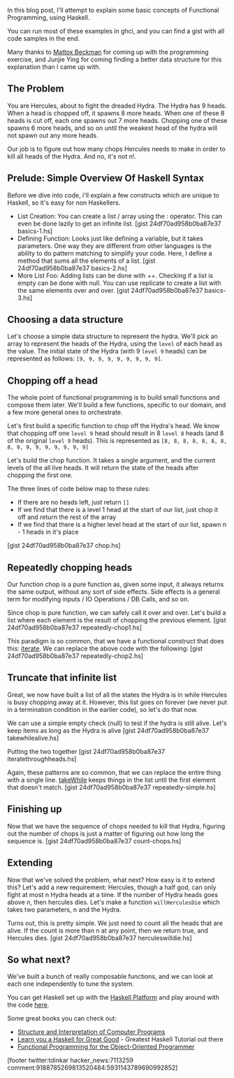 In this blog post, I'll attempt to explain some basic concepts of Functional Programming, using Haskell.

You can run most of these examples in ghci, and you can find a gist with all code samples in the end.

Many thanks to [Mattox Beckman](http://www.iit.edu/csl/cs/faculty/beckman_mattox.shtml) for coming up with the programming exercise, and Junjie Ying for coming finding a better data structure for this explanation than I came up with.

The Problem
-----------
You are Hercules, about to fight the dreaded Hydra. The Hydra has 9 heads. When a head is chopped off, it spawns 8 more heads. When one of these 8 heads is cut off, each one spawns out 7 more heads. Chopping one of these spawns 6 more heads, and so on until the weakest head of the hydra will not spawn out any more heads.

Our job is to figure out how many chops Hercules needs to make in order to kill all heads of the Hydra. And no, it's not n!.

Prelude: Simple Overview Of Haskell Syntax
---------------------------------
Before we dive into code, i'll explain a few constructs which are unique to Haskell, so it's easy for non Haskellers.

* List Creation: You can create a list / array using the : operator. This can even be done lazily to get an infinite list.
[gist 24df70ad958b0ba87e37 basics-1.hs]
* Defining Function: Looks just like defining a variable, but it takes parameters. One way they are different from other languages is the ability to do pattern matching to simplify your code. Here, I define a method that sums all the elements of a list.
[gist 24df70ad958b0ba87e37 basics-2.hs]
* More List Foo: Adding lists can be done with ++. Checking if a list is empty can be done with null. You can use replicate to create a list with the same elements over and over.
[gist 24df70ad958b0ba87e37 basics-3.hs]


Choosing a data structure
-------------------------
Let's choose a simple data structure to represent the hydra. We'll pick an array to represent the heads of the Hydra, using the `level` of each head as the value. The initial state of the Hydra (with 9 `level 9` heads) can be represented as follows: ```[9, 9, 9, 9, 9, 9, 9, 9, 9]```.

Chopping off a head
-------------------
The whole point of functional programming is to build small functions and compose them later. We'll build a few functions, specific to our domain, and a few more general ones to orchestrate.

Let's first build a specific function to chop off the Hydra's head. We know that chopping off one ```level 9``` head should result in 8 ```level 8``` heads (and 8 of the original ```level 9``` heads). This is represented as ```[8, 8, 8, 8, 8, 8, 8, 8, 9, 9, 9, 9, 9, 9, 9, 9]```

Let's build the chop function. It takes a single argument, and the current levels of the all live heads. It will return the state of the heads after chopping the first one.

The three lines of code below map to these rules:

* If there are no heads left, just return ```[]```
* If we find that there is a level 1 head at the start of our list, just chop it off and return the rest of the array
* If we find that there is a higher level head at the start of our list, spawn n - 1 heads in it's place

[gist 24df70ad958b0ba87e37 chop.hs]

Repeatedly chopping heads
-------------------------
Our function chop is a pure function as, given some input, it always returns the same output, without any sort of side effects. Side effects is a general term for modifying inputs / IO Operations / DB Calls, and so on.

Since chop is pure function, we can safely call it over and over. Let's build a list where each element is the result of chopping the previous element.
[gist 24df70ad958b0ba87e37 repeatedly-chop1.hs]


This paradigm is so common, that we have a functional construct that does this: [iterate]( http://hackage.haskell.org/package/base-4.6.0.1/docs/Prelude.html#v:iterate). We can replace the above code with the following:
[gist 24df70ad958b0ba87e37 repeatedly-chop2.hs]

Truncate that infinite list
---------------------------
Great, we now have built a list of all the states the Hydra is in while Hercules is busy chopping away at it. However, this list goes on forever (we never put in a termination condition in the earlier code), so let's do that now.

We can use a simple empty check (null) to test if the hydra is still alive. Let's keep items as long as the Hydra is alive
[gist 24df70ad958b0ba87e37 takewhilealive.hs]

Putting the two together
[gist 24df70ad958b0ba87e37 iteratethroughheads.hs]

Again, these patterns are so common, that we can replace the entire thing with a single line. [takeWhile]( http://hackage.haskell.org/package/base-4.6.0.1/docs/Prelude.html#v:takeWhile) keeps things in the list until the first element that doesn't match.
[gist 24df70ad958b0ba87e37 repeatedly-simple.hs]

Finishing up
------------
Now that we have the sequence of chops needed to kill that Hydra, figuring out the number of chops is just a matter of figuring out how long the sequence is.
[gist 24df70ad958b0ba87e37 count-chops.hs]

Extending
---------
Now that we've solved the problem, what next? How easy is it to extend this? Let's add a new requirement: Hercules, though a half god, can only fight at most n Hydra heads at a time. If the number of Hydra heads goes above n, then hercules dies. Let's make a function ```willHerculesDie``` which takes two parameters, n and the Hydra.

Turns out, this is pretty simple. We just need to count all the heads that are alive. If the count is more than n at any point, then we return true, and Hercules dies.
[gist 24df70ad958b0ba87e37 herculeswilldie.hs]

So what next?
-------------
We've built a bunch of really composable functions, and we can look at each one independently to tune the system.

You can get Haskell set up with the [Haskell Platform](http://www.haskell.org/platform/) and play around with the code [here](https://gist.github.com/gja/24df70ad958b0ba87e37/#file-hydra-hs).

Some great books you can check out:

* [Structure and Interpretation of Computer Programs](http://mitpress.mit.edu/sicp/full-text/book/book.html)
* [Learn you a Haskell for Great Good](http://learnyouahaskell.com/) - Greatest Haskell Tutorial out there
* [Functional Programming for the Object-Oriented Programmer](https://leanpub.com/fp-oo)

[footer twitter:tdinkar hacker_news:7113259 comment:9188785269813520484:5931143789690992852]
